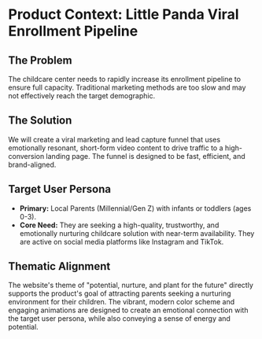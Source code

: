 # Product Context: Little Panda Viral Enrollment Pipeline

## The Problem
The childcare center needs to rapidly increase its enrollment pipeline to ensure full capacity. Traditional marketing methods are too slow and may not effectively reach the target demographic.

## The Solution
We will create a viral marketing and lead capture funnel that uses emotionally resonant, short-form video content to drive traffic to a high-conversion landing page. The funnel is designed to be fast, efficient, and brand-aligned.

## Target User Persona
*   **Primary:** Local Parents (Millennial/Gen Z) with infants or toddlers (ages 0-3).
*   **Core Need:** They are seeking a high-quality, trustworthy, and emotionally nurturing childcare solution with near-term availability. They are active on social media platforms like Instagram and TikTok.

## Thematic Alignment
The website's theme of "potential, nurture, and plant for the future" directly supports the product's goal of attracting parents seeking a nurturing environment for their children. The vibrant, modern color scheme and engaging animations are designed to create an emotional connection with the target user persona, while also conveying a sense of energy and potential.
